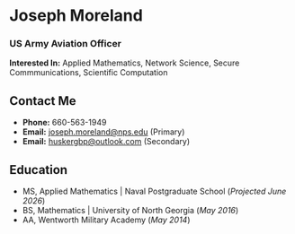 # Joseph Moreland

### US Army Aviation Officer

**Interested In:** Applied Mathematics, Network Science, Secure Commmunications, Scientific Computation

## Contact Me
- **Phone:** 660-563-1949
- **Email:** joseph.moreland@nps.edu (Primary)
- **Email:** huskergbp@outlook.com (Secondary)

## Education
- MS, Applied Mathematics | Naval Postgraduate School (_Projected June 2026_)
- BS, Mathematics | University of North Georgia (_May 2016_)
- AA, Wentworth Military Academy (_May 2014_)

